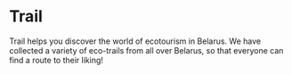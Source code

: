# Trail

Trail helps you discover the world of ecotourism in Belarus. We have collected a variety of eco-trails from all over Belarus, so that everyone can find a route to their liking!
